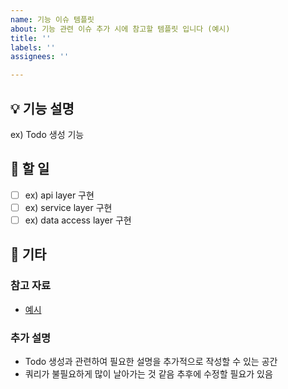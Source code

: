 ```yaml
---
name: 기능 이슈 템플릿
about: 기능 관련 이슈 추가 시에 참고할 템플릿 입니다 (예시)
title: ''
labels: ''
assignees: ''

---
```


## 💡 기능 설명
ex) Todo 생성 기능

## 📝 할 일
- [ ]  ex) api layer 구현
- [ ]  ex) service layer 구현
- [ ]  ex) data access layer 구현

## 🔗 기타
### 참고 자료
- [예시](https://www.google.com/)
### 추가 설명
- Todo 생성과 관련하여 필요한 설명을 추가적으로 작성할 수 있는 공간
- 쿼리가 불필요하게 많이 날아가는 것 같음 추후에 수정할 필요가 있음

